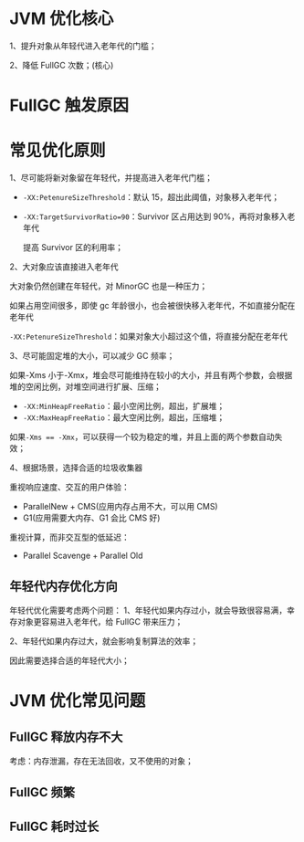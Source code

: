 # JVM 优化核心

1、提升对象从年轻代进入老年代的门槛；

2、降低 FullGC 次数；(核心)

# FullGC 触发原因

# 常见优化原则

1、尽可能将新对象留在年轻代，并提高进入老年代门槛；

- `-XX:PetenureSizeThreshold`：默认 15，超出此阈值，对象移入老年代；
- `-XX:TargetSurvivorRatio=90`：Survivor 区占用达到 90%，再将对象移入老年代

  提高 Survivor 区的利用率；

2、大对象应该直接进入老年代

大对象仍然创建在年轻代，对 MinorGC 也是一种压力；

如果占用空间很多，即使 gc 年龄很小，也会被很快移入老年代，不如直接分配在老年代

`-XX:PetenureSizeThreshold`：如果对象大小超过这个值，将直接分配在老年代

3、尽可能固定堆的大小，可以减少 GC 频率；

如果-Xms 小于-Xmx，堆会尽可能维持在较小的大小，并且有两个参数，会根据堆的空闲比例，对堆空间进行扩展、压缩；

- `-XX:MinHeapFreeRatio`：最小空闲比例，超出，扩展堆；
- `-XX:MaxHeapFreeRatio`：最大空闲比例，超出，压缩堆；

如果`-Xms == -Xmx`，可以获得一个较为稳定的堆，并且上面的两个参数自动失效；

4、根据场景，选择合适的垃圾收集器

重视响应速度、交互的用户体验：

- ParallelNew + CMS(应用内存占用不大，可以用 CMS)
- G1(应用需要大内存、G1 会比 CMS 好)

重视计算，而非交互型的低延迟：

- Parallel Scavenge + Parallel Old

## 年轻代内存优化方向

年轻代优化需要考虑两个问题：
1、年轻代如果内存过小，就会导致很容易满，幸存对象更容易进入老年代，给 FullGC 带来压力；

2、年轻代如果内存过大，就会影响复制算法的效率；

因此需要选择合适的年轻代大小；

# JVM 优化常见问题

## FullGC 释放内存不大

考虑：内存泄漏，存在无法回收，又不使用的对象；

## FullGC 频繁

## FullGC 耗时过长